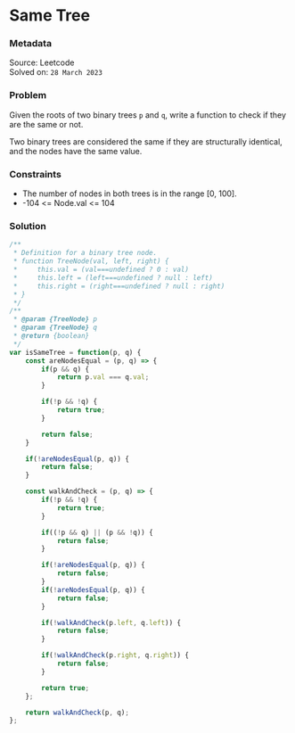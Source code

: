 # Same Tree

### Metadata

Source: Leetcode <br/>
Solved on: `28 March 2023`



### Problem
Given the roots of two binary trees `p` and `q`, write a function to check if they are the same or not.

Two binary trees are considered the same if they are structurally identical, and the nodes have the same value.

### Constraints

* The number of nodes in both trees is in the range [0, 100].
* -104 <= Node.val <= 104

### Solution
```javascript
/**
 * Definition for a binary tree node.
 * function TreeNode(val, left, right) {
 *     this.val = (val===undefined ? 0 : val)
 *     this.left = (left===undefined ? null : left)
 *     this.right = (right===undefined ? null : right)
 * }
 */
/**
 * @param {TreeNode} p
 * @param {TreeNode} q
 * @return {boolean}
 */
var isSameTree = function(p, q) {
    const areNodesEqual = (p, q) => {
        if(p && q) {
            return p.val === q.val;
        }

        if(!p && !q) {
            return true;
        }

        return false;
    }

    if(!areNodesEqual(p, q)) {
        return false;
    }

    const walkAndCheck = (p, q) => {
        if(!p && !q) {
            return true;
        }

        if((!p && q) || (p && !q)) {
            return false;
        }

        if(!areNodesEqual(p, q)) {
            return false;
        }
        if(!areNodesEqual(p, q)) {
            return false;
        }

        if(!walkAndCheck(p.left, q.left)) {
            return false;
        }

        if(!walkAndCheck(p.right, q.right)) {
            return false;
        }

        return true;
    };

    return walkAndCheck(p, q);
};
```
